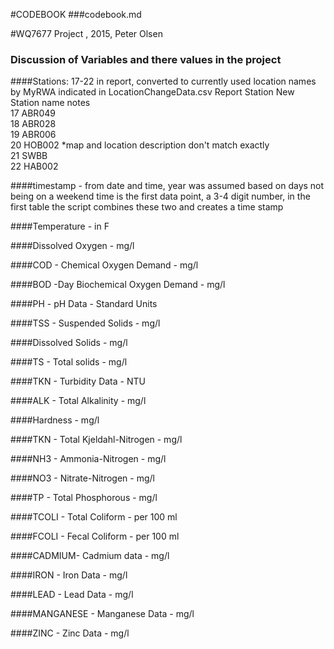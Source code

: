 #CODEBOOK
###codebook.md

#WQ7677 Project , 2015, Peter Olsen
### Discussion of Variables and there values in the project

####Stations: 17-22 in report, converted to currently used location names by MyRWA
   indicated in LocationChangeData.csv
   Report Station	New Station name	notes  
    17				ABR049  
	18				ABR028	  
	19				ABR006    	
	20				HOB002			*map and location description don't match exactly   
	21				SWBB	  
	22				HAB002	  
   
####timestamp  - from date and time, year was assumed based on days not being on a weekend
  time is the first data point, a 3-4 digit number, in the first table
   the script combines these two and creates a time stamp
  
####Temperature - in F

####Dissolved Oxygen - mg/l

####COD - Chemical Oxygen Demand - mg/l

####BOD -Day Biochemical Oxygen Demand - mg/l
 
####PH - pH Data - Standard Units
 
####TSS - Suspended Solids - mg/l
 
####Dissolved Solids - mg/l
 
####TS - Total solids - mg/l
 
####TKN - Turbidity Data - NTU
 
####ALK - Total Alkalinity - mg/l
 
####Hardness - mg/l
 
####TKN - Total Kjeldahl-Nitrogen - mg/l
 
####NH3 - Ammonia-Nitrogen - mg/l
 
####NO3 - Nitrate-Nitrogen - mg/l
 
####TP - Total Phosphorous - mg/l
 
####TCOLI - Total Coliform - per 100 ml 
 
####FCOLI - Fecal Coliform  - per 100 ml
 
####CADMIUM- Cadmium data - mg/l
 
####IRON - Iron Data - mg/l
 
####LEAD - Lead Data - mg/l
 
####MANGANESE - Manganese Data - mg/l
 
####ZINC - Zinc Data - mg/l
 
 
